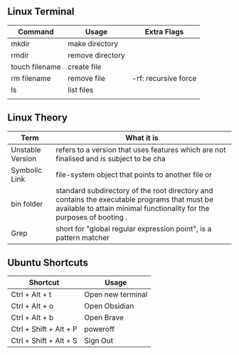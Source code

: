 ## Linux Terminal
| Command        | Usage            | Extra Flags          |
| -------------- | ---------------- | -------------------- |
| mkdir          | make directory   |                      |
| rmdir          | remove directory |                      |
| touch filename | create file      |                      |
| rm filename    | remove file      | -rf: recursive force |
| ls             | list files       |                      |
|                |                  |                      |

## Linux Theory
| Term             | What it is                                                                                                                                                            |
| ---------------- | --------------------------------------------------------------------------------------------------------------------------------------------------------------------- |
| Unstable Version | refers to a version that uses features which are not finalised and is subject to be cha                                                                               |
| Symbolic Link    | file-system object that points to another file or                                                                                                                     |
| bin folder       | standard subdirectory of the root directory and contains the executable programs that must be available to attain minimal functionality for the purposes of booting . |
| Grep             | short for "global regular expression point", is a pattern matcher                                                                                                     |




## Ubuntu Shortcuts
| Shortcut               | Usage             |
| ---------------------- | ----------------- |
| Ctrl + Alt + t         | Open new terminal |
| Ctrl + Alt + o         | Open Obsidian     |
| Ctrl + Alt + b         | Open Brave        |
| Ctrl + Shift + Alt + P | poweroff          |
| Ctrl + Shift + Alt + S | Sign Out          |
